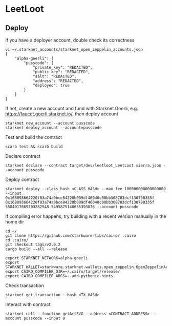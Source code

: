# LeetLoot

## Deploy

If you have a deployer account, double check its correctness
```
vi ~/.starknet_accounts/starknet_open_zeppelin_accounts.json
{
    "alpha-goerli": {
        "pusscode": {
            "private_key": "REDACTED",
            "public_key": "REDACTED",
            "salt": "REDACTED",
            "address": "REDACTED",
            "deployed": true
        }
    }
}
```

If not, create a new account and fund with Starknet Goerli, e.g. https://faucet.goerli.starknet.io/, then deploy account
```
starknet new_account --account pusscode
starknet deploy_account --account=pusscode
```

Test and build the contract
```
scarb test && scarb build
```

Declare contract
```
starknet declare --contract target/dev/leetloot_LeetLoot.sierra.json --account pusscode
```

Deploy contract
```
starknet deploy --class_hash <CLASS_HASH> --max_fee 100000000000000000 --input 0x168893664220f03a74a9bce84228b009df46040c08bb308783dcf130790335f 0x168893664220f03a74a9bce84228b009df46040c08bb308783dcf130790335f 5504917669703282548 5495875148635393876 --account pusscode
```

If compiling error happens, try building with a recent version manually in the home dir
```
cd ~/
git clone https://github.com/starkware-libs/cairo/ .cairo
cd .cairo/
git checkout tags/v2.0.2
cargo build --all --release

export STARKNET_NETWORK=alpha-goerli
export STARKNET_WALLET=starkware.starknet.wallets.open_zeppelin.OpenZeppelinAccount
export CAIRO_COMPILER_DIR=~/.cairo/target/release/
export CAIRO_COMPILER_ARGS=--add-pythonic-hints
```

Check transaction
```
starknet get_transaction --hash <TX_HASH>
```

Interact with contract
```
starknet call --function getArtSVG --address <CONTRACT_ADDRESS> --account pusscode --input 0
```